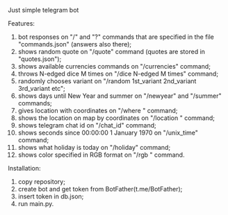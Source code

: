 Just simple telegram bot

Features:
1. bot responses on "/" and "?" commands that are specified in the file "commands.json" (answers also there);
2. shows random quote on "/quote" command (quotes are stored in "quotes.json");
3. shows available currencies commands on "/currencies" command;
4. throws N-edged dice M times on "/dice N-edged M times" command;
5. randomly chooses variant on "/random 1st_variant 2nd_variant 3rd_variant etc";
6. shows days until New Year and summer on "/newyear" and "/summer" commands;
7. gives location with coordinates on "/where <location>" command;
8. shows the location on map by coordinates on "/location <latitude> <longitude>" command;
9. shows telegram chat id on "/chat_id" command;
10. shows seconds since 00:00:00 1 January 1970 on "/unix_time" command;
11. shows what holiday is today on "/holiday" command;
12. shows color specified in RGB format on "/rgb <Red> <Green> <Blue>" command.

Installation:
1. copy repository;
2. create bot and get token from BotFather(t.me/BotFather);
3. insert token in db.json;
4. run main.py.